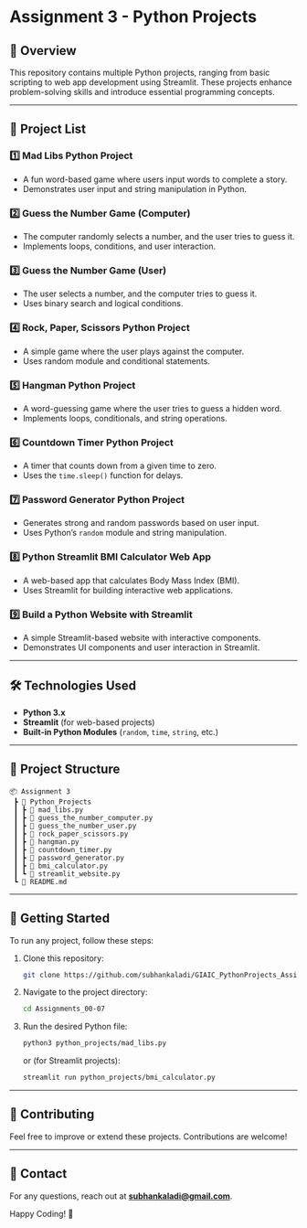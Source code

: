 # Assignment 3 - Python Projects

## 📌 Overview
This repository contains multiple Python projects, ranging from basic scripting to web app development using Streamlit. These projects enhance problem-solving skills and introduce essential programming concepts.

---

## 🚀 Project List

### 1️⃣ **Mad Libs Python Project**
   - A fun word-based game where users input words to complete a story.
   - Demonstrates user input and string manipulation in Python.

### 2️⃣ **Guess the Number Game (Computer)**
   - The computer randomly selects a number, and the user tries to guess it.
   - Implements loops, conditions, and user interaction.

### 3️⃣ **Guess the Number Game (User)**
   - The user selects a number, and the computer tries to guess it.
   - Uses binary search and logical conditions.

### 4️⃣ **Rock, Paper, Scissors Python Project**
   - A simple game where the user plays against the computer.
   - Uses random module and conditional statements.

### 5️⃣ **Hangman Python Project**
   - A word-guessing game where the user tries to guess a hidden word.
   - Implements loops, conditionals, and string operations.

### 6️⃣ **Countdown Timer Python Project**
   - A timer that counts down from a given time to zero.
   - Uses the `time.sleep()` function for delays.

### 7️⃣ **Password Generator Python Project**
   - Generates strong and random passwords based on user input.
   - Uses Python’s `random` module and string manipulation.

### 8️⃣ **Python Streamlit BMI Calculator Web App**
   - A web-based app that calculates Body Mass Index (BMI).
   - Uses Streamlit for building interactive web applications.

### 9️⃣ **Build a Python Website with Streamlit**
   - A simple Streamlit-based website with interactive components.
   - Demonstrates UI components and user interaction in Streamlit.

---

## 🛠 Technologies Used
- **Python 3.x**
- **Streamlit** (for web-based projects)
- **Built-in Python Modules** (`random`, `time`, `string`, etc.)

---

## 📂 Project Structure
```
📦 Assignment 3
 ┣ 📂 Python_Projects
 ┃ ┣ 📜 mad_libs.py
 ┃ ┣ 📜 guess_the_number_computer.py
 ┃ ┣ 📜 guess_the_number_user.py
 ┃ ┣ 📜 rock_paper_scissors.py
 ┃ ┣ 📜 hangman.py
 ┃ ┣ 📜 countdown_timer.py
 ┃ ┣ 📜 password_generator.py
 ┃ ┣ 📜 bmi_calculator.py
 ┃ ┗ 📜 streamlit_website.py
 ┗ 📜 README.md
```

---

## 🚀 Getting Started
To run any project, follow these steps:
1. Clone this repository:
   ```bash
   git clone https://github.com/subhankaladi/GIAIC_PythonProjects_Assignment-4.git
   ```
2. Navigate to the project directory:
   ```bash
   cd Assignments_00-07
   ```
3. Run the desired Python file:
   ```bash
   python3 python_projects/mad_libs.py
   ```
   or (for Streamlit projects):
   ```bash
   streamlit run python_projects/bmi_calculator.py
   ```

---

## 🤝 Contributing
Feel free to improve or extend these projects. Contributions are welcome!

---

## 📧 Contact
For any questions, reach out at **subhankaladi@gmail.com**.

Happy Coding! 🚀

